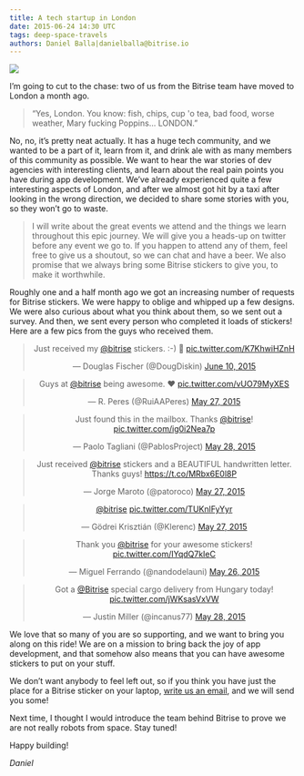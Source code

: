 ```yaml
---
title: A tech startup in London
date: 2015-06-24 14:30 UTC
tags: deep-space-travels
authors: Daniel Balla|danielballa@bitrise.io
---
```


<img class="cover" src="/images/london.gif" />

I’m going to cut to the chase: two of us from the Bitrise team have moved to London a month ago.

> “Yes, London. You know: fish, chips, cup 'o tea, bad food, worse weather, Mary fucking Poppins... LONDON.”

No, no, it’s pretty neat actually. It has a huge tech community, and we wanted to be a part of it, learn from it, and drink ale with as many members of this community as possible. We want to hear the war stories of dev agencies with interesting clients, and learn about the real pain points you have during app development. We’ve already experienced quite a few interesting aspects of London, and after we almost got hit by a taxi after looking in the wrong direction, we decided to share some stories with you, so they won’t go to waste.

>I will write about the great events we attend and the things we learn throughout this epic journey. We will give you a heads-up on twitter before any event we go to. If you happen to attend any of them, feel free to give us a shoutout, so we can chat and have a beer. We also promise that we always bring some Bitrise stickers to give you, to make it worthwhile.

Roughly one and a half month ago we got an increasing number of requests for Bitrise stickers. We were happy to oblige and whipped up a few designs. We were also curious about what you think about them, so we sent out a survey. And then, we sent every person who completed it loads of stickers! Here are a few pics from the guys who received them.

<blockquote class="twitter-tweet" lang="en" align="center" width="550"><p lang="en" dir="ltr">Just received my <a href="https://twitter.com/bitrise">@bitrise</a> stickers. :-) 💚 <a href="http://t.co/K7KhwiHZnH">pic.twitter.com/K7KhwiHZnH</a></p>&mdash; Douglas Fischer (@DougDiskin) <a href="https://twitter.com/DougDiskin/status/608690431329742848">June 10, 2015</a></blockquote> <script async src="//platform.twitter.com/widgets.js" charset="utf-8"></script>

<blockquote class="twitter-tweet" lang="en" align="center"><p lang="en" dir="ltr">Guys at <a href="https://twitter.com/bitrise">@bitrise</a> being awesome. ❤️ <a href="http://t.co/vUO79MyXES">pic.twitter.com/vUO79MyXES</a></p>&mdash; R. Peres (@RuiAAPeres) <a href="https://twitter.com/RuiAAPeres/status/603550284493750272">May 27, 2015</a></blockquote> <script async src="//platform.twitter.com/widgets.js" charset="utf-8"></script>

<blockquote class="twitter-tweet" lang="en" align="center"><p lang="en" dir="ltr">Just found this in the mailbox. Thanks <a href="https://twitter.com/bitrise">@bitrise</a>! <a href="http://t.co/ig0i2Nea7p">pic.twitter.com/ig0i2Nea7p</a></p>&mdash; Paolo Tagliani (@PablosProject) <a href="https://twitter.com/PablosProject/status/603824372990779393">May 28, 2015</a></blockquote> <script async src="//platform.twitter.com/widgets.js" charset="utf-8"></script>

<blockquote class="twitter-tweet" lang="en" align="center"><p lang="en" dir="ltr">Just received <a href="https://twitter.com/bitrise">@bitrise</a> stickers and a BEAUTIFUL handwritten letter. Thanks guys! <a href="https://t.co/MRbx6E0l8P">https://t.co/MRbx6E0l8P</a></p>&mdash; Jorge Maroto (@patoroco) <a href="https://twitter.com/patoroco/status/603550108026806272">May 27, 2015</a></blockquote> <script async src="//platform.twitter.com/widgets.js" charset="utf-8"></script>

<blockquote class="twitter-tweet" lang="en" align="center" data-conversation="none"><p lang="und" dir="ltr"><a href="https://twitter.com/bitrise">@bitrise</a> <a href="http://t.co/TUKnlFyYyr">pic.twitter.com/TUKnlFyYyr</a></p>&mdash; Gödrei Krisztián (@Klerenc) <a href="https://twitter.com/Klerenc/status/603521161037803520">May 27, 2015</a></blockquote> <script async src="//platform.twitter.com/widgets.js" charset="utf-8"></script>

<blockquote class="twitter-tweet" lang="en" align="center"><p lang="en" dir="ltr">Thank you <a href="https://twitter.com/bitrise">@bitrise</a> for your awesome stickers! <a href="http://t.co/IYqdQ7kIeC">pic.twitter.com/IYqdQ7kIeC</a></p>&mdash; Miguel Ferrando (@nandodelauni) <a href="https://twitter.com/nandodelauni/status/603113871562436608">May 26, 2015</a></blockquote> <script async src="//platform.twitter.com/widgets.js" charset="utf-8"></script>

<blockquote class="twitter-tweet" data-partner="tweetdeck" align="center"><p lang="en" dir="ltr">Got a <a href="https://twitter.com/bitrise">@Bitrise</a> special cargo delivery from Hungary today! <a href="http://t.co/jWKsasVxVW">pic.twitter.com/jWKsasVxVW</a></p>&mdash; Justin Miller (@incanus77) <a href="https://twitter.com/incanus77/status/604071018261389315">May 28, 2015</a></blockquote>
<script async src="//platform.twitter.com/widgets.js" charset="utf-8"></script>

We love that so many of you are so supporting, and we want to bring you along on this ride! We are on a mission to bring back the joy of app development, and that somehow also means that you can have awesome stickers to put on your stuff.

We don’t want anybody to feel left out, so if you think you have just the place for a Bitrise sticker on your laptop, [write us an email](https://www.bitrise.io/contact), and we will send you some!

Next time, I thought I would introduce the team behind Bitrise to prove we are not really robots from space. Stay tuned!

Happy building!

*Daniel*
